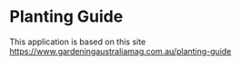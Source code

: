 # Planting Guide

This application is based on this site <https://www.gardeningaustraliamag.com.au/planting-guide>
